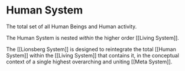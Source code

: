 # Human System
The total set of all Human Beings and Human activity. 

The Human System is nested _within_ the higher order [[Living System]]. 

The [[Lionsberg System]] is designed to reintegrate the total [[Human System]] within the [[Living System]] that contains it, in the conceptual context of a single highest overarching and uniting [[Meta System]]. 
